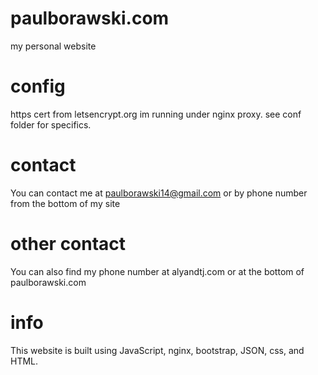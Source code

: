 # paulborawski.com

my personal website

# config
https cert from letsencrypt.org
im running under nginx proxy. see conf folder for specifics.

# contact
You can contact me at paulborawski14@gmail.com or by phone number from the bottom of my site

# other contact
You can also find my phone number at alyandtj.com or at the bottom of paulborawski.com

# info
This website is built using JavaScript, nginx, bootstrap, JSON, css, and HTML.

